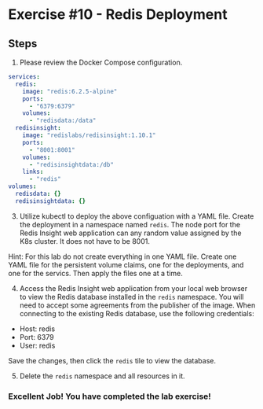 # Exercise #10 - Redis Deployment

## Steps

1. Please review the Docker Compose configuration.

```yaml
services:
  redis:
    image: "redis:6.2.5-alpine"
    ports:
      - "6379:6379"
    volumes:
      - "redisdata:/data"
  redisinsight:
    image: "redislabs/redisinsight:1.10.1"
    ports:
      - "8001:8001"
    volumes:
      - "redisinsightdata:/db"
    links:
      - "redis"
volumes:
  redisdata: {}
  redisinsightdata: {}
```

3. Utilize kubectl to deploy the above configuation with a YAML file. Create the deployment in a namespace named `redis`. The node port for the Redis Insight web application can any random value assigned by the K8s cluster. It does not have to be 8001.

Hint: For this lab do not create everything in one YAML file. Create one YAML file for the persistent volume claims, one for the deployments, and one for the servics. Then apply the files one at a time.

4. Access the Redis Insight web application from your local web browser to view the Redis database installed in the `redis` namespace. You will need to accept some agreements from the publisher of the image. When connecting to the existing Redis database, use the following credentials:

- Host: redis
- Port: 6379
- User: redis

Save the changes, then click the `redis` tile to view the database.

5. Delete the `redis` namespace and all resources in it.

### Excellent Job! You have completed the lab exercise!